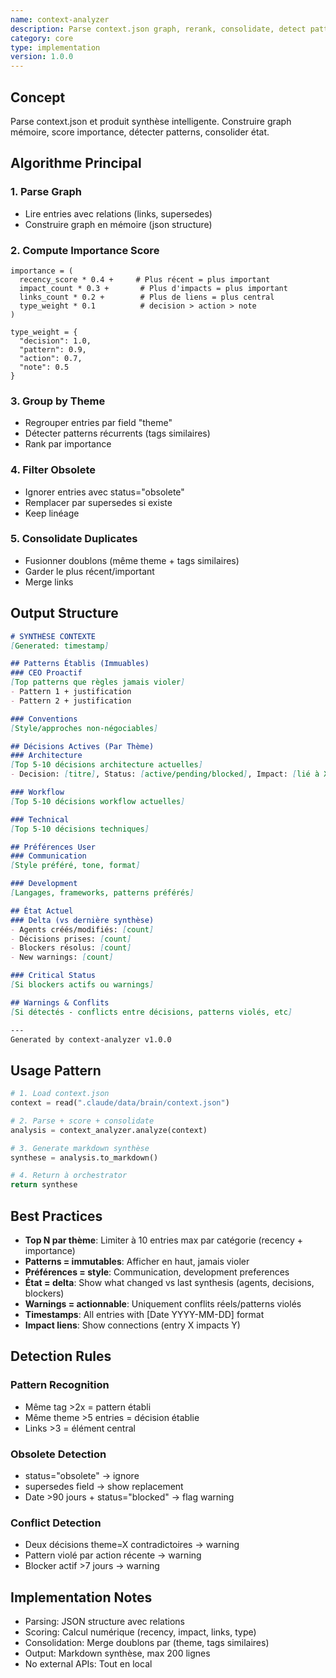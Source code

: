 ```yaml
---
name: context-analyzer
description: Parse context.json graph, rerank, consolidate, detect patterns
category: core
type: implementation
version: 1.0.0
---
```


## Concept

Parse context.json et produit synthèse intelligente. Construire graph mémoire, score importance, détecter patterns, consolider état.

## Algorithme Principal

### 1. Parse Graph
- Lire entries avec relations (links, supersedes)
- Construire graph en mémoire (json structure)

### 2. Compute Importance Score
```
importance = (
  recency_score * 0.4 +     # Plus récent = plus important
  impact_count * 0.3 +       # Plus d'impacts = plus important
  links_count * 0.2 +        # Plus de liens = plus central
  type_weight * 0.1          # decision > action > note
)

type_weight = {
  "decision": 1.0,
  "pattern": 0.9,
  "action": 0.7,
  "note": 0.5
}
```

### 3. Group by Theme
- Regrouper entries par field "theme"
- Détecter patterns récurrents (tags similaires)
- Rank par importance

### 4. Filter Obsolete
- Ignorer entries avec status="obsolete"
- Remplacer par supersedes si existe
- Keep linéage

### 5. Consolidate Duplicates
- Fusionner doublons (même theme + tags similaires)
- Garder le plus récent/important
- Merge links

## Output Structure

```markdown
# SYNTHÈSE CONTEXTE
[Generated: timestamp]

## Patterns Établis (Immuables)
### CEO Proactif
[Top patterns que règles jamais violer]
- Pattern 1 + justification
- Pattern 2 + justification

### Conventions
[Style/approches non-négociables]

## Décisions Actives (Par Thème)
### Architecture
[Top 5-10 décisions architecture actuelles]
- Decision: [titre], Status: [active/pending/blocked], Impact: [lié à X]

### Workflow
[Top 5-10 décisions workflow actuelles]

### Technical
[Top 5-10 décisions techniques]

## Préférences User
### Communication
[Style préféré, tone, format]

### Development
[Langages, frameworks, patterns préférés]

## État Actuel
### Delta (vs dernière synthèse)
- Agents créés/modifiés: [count]
- Décisions prises: [count]
- Blockers résolus: [count]
- New warnings: [count]

### Critical Status
[Si blockers actifs ou warnings]

## Warnings & Conflits
[Si détectés - conflicts entre décisions, patterns violés, etc]

---
Generated by context-analyzer v1.0.0
```

## Usage Pattern

```python
# 1. Load context.json
context = read(".claude/data/brain/context.json")

# 2. Parse + score + consolidate
analysis = context_analyzer.analyze(context)

# 3. Generate markdown synthèse
synthese = analysis.to_markdown()

# 4. Return à orchestrator
return synthese
```

## Best Practices

- **Top N par thème**: Limiter à 10 entries max par catégorie (recency + importance)
- **Patterns = immutables**: Afficher en haut, jamais violer
- **Préférences = style**: Communication, development preferences
- **État = delta**: Show what changed vs last synthesis (agents, decisions, blockers)
- **Warnings = actionnable**: Uniquement conflits réels/patterns violés
- **Timestamps**: All entries with [Date YYYY-MM-DD] format
- **Impact liens**: Show connections (entry X impacts Y)

## Detection Rules

### Pattern Recognition
- Même tag >2x = pattern établi
- Même theme >5 entries = décision établie
- Links >3 = élément central

### Obsolete Detection
- status="obsolete" → ignore
- supersedes field → show replacement
- Date >90 jours + status="blocked" → flag warning

### Conflict Detection
- Deux décisions theme=X contradictoires → warning
- Pattern violé par action récente → warning
- Blocker actif >7 jours → warning

## Implementation Notes

- Parsing: JSON structure avec relations
- Scoring: Calcul numérique (recency, impact, links, type)
- Consolidation: Merge doublons par (theme, tags similaires)
- Output: Markdown synthèse, max 200 lignes
- No external APIs: Tout en local
